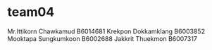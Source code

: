 # team04
Mr.Ittikorn Chawkamud B6014681
Krekpon Dokkamklang B6003852
Mooktapa Sungkumkoon B6002688
Jakkrit Thuekmon B6007317

